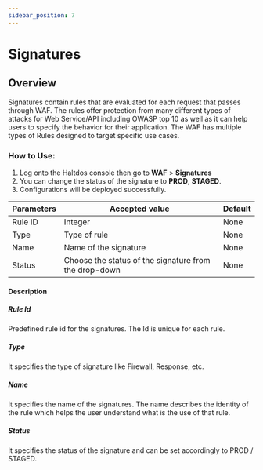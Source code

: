 ```yaml
---
sidebar_position: 7
---
```

# Signatures

## Overview

Signatures contain rules that are evaluated for each request that passes through WAF. The rules offer protection from many different types of attacks for Web Service/API including OWASP top 10 as well as it can help users to specify the behavior for their application. The WAF has multiple types of Rules designed to target specific use cases.

### How to Use:
1. Log onto the Haltdos console then go to **WAF** > **Signatures**
2. You can change the status of the signature to **PROD**, **STAGED**.
3. Configurations will be deployed successfully.

| Parameters | Accepted value                                         |  Default |
|------------|--------------------------------------------------------|----------|
| Rule ID    | Integer                                                | None     |
| Type       | Type of rule                                           | None     |
| Name       | Name of the signature	                              | None     |
| Status     | Choose the status of the signature from the drop-down  | None     |


#### Description

##### Rule Id
Predefined rule id for the signatures. The Id is unique for each rule.

##### Type
It specifies the type of signature like Firewall, Response, etc.

##### Name

It specifies the name of the signatures. The name describes the identity of the rule which helps the user understand what is the use of that rule.

##### Status

It specifies the status of the signature and can be set accordingly to PROD / STAGED.

